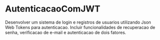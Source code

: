# AutenticacaoComJWT

   Desenvolver um sistema de login e registros de usuarios utilizando
 Json Web Tokens para autenticacao.
   Incluir funcionalidades de recuperacao de senha, verificacao de e-mail
 e autenticacao de dois fatores.